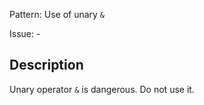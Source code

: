 Pattern: Use of unary `&`

Issue: -

## Description

Unary operator `&` is dangerous.  Do not use it.
